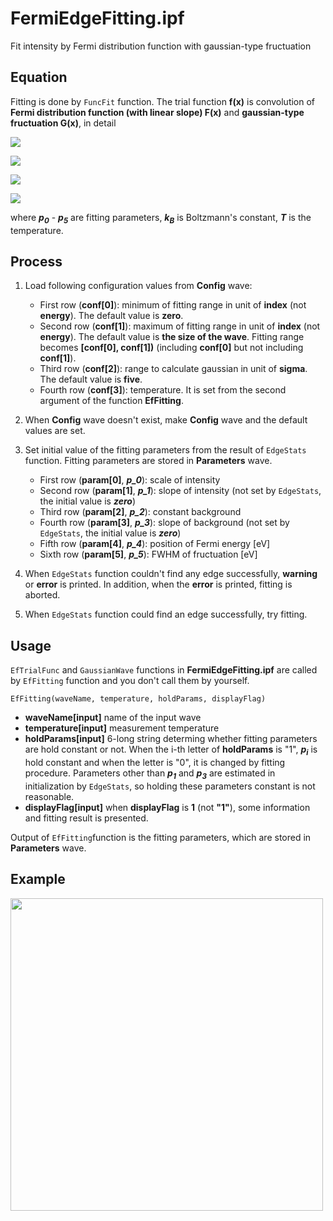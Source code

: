 # FermiEdgeFitting.ipf
Fit intensity by Fermi distribution function with gaussian-type fructuation

## Equation
Fitting is done by ```FuncFit``` function. The trial function **f(x)** is convolution of **Fermi distribution function (with linear slope) F(x)** and **gaussian-type fructuation G(x)**, in detail

<p><img src="https://latex.codecogs.com/svg.latex?\fn_cm&space;F(x)=\frac{1&plus;p_1&space;x}{e^{\beta&space;x}&plus;1}"></p>
<p><img src="https://latex.codecogs.com/svg.latex?\fn_cm&space;G(x)=\frac{1}{\sqrt{2\pi}\sigma}\exp\left(-\frac{x^2}{2\sigma^2}&space;\right&space;)"></p>
<p><img src="https://latex.codecogs.com/svg.latex?\fn_cm&space;f(x)=p_0\times&space;F(x)\otimes&space;G(x)&plus;p_2&plus;p_3&space;x"></p>
<p><img src="https://latex.codecogs.com/svg.latex?\fn_cm&space;\beta=\frac{1}{k_B&space;T},\&space;\sigma=\frac{p_5}{2\sqrt{2\log&space;2}}"></p>

where ***p<sub>0</sub>*** - ***p<sub>5</sub>*** are fitting parameters, ***k<sub>B</sub>*** is Boltzmann's constant, ***T*** is the temperature.

## Process
1. Load following configuration values from **Config** wave:
    - First row (**conf[0]**): minimum of fitting range in unit of **index** (not **energy**). The default value is **zero**.
    - Second row (**conf[1]**): maximum of fitting range in unit of **index** (not **energy**). The default value is **the size of the wave**. Fitting range becomes **[conf[0], conf[1])** (including **conf[0]** but not including **conf[1]**).
    - Third row (**conf[2]**): range to calculate gaussian in unit of **sigma**. The default value is **five**.
    - Fourth row (**conf[3]**): temperature. It is set from the second argument of the function **EfFitting**.
1. When **Config** wave doesn't exist, make **Config** wave and the default values are set.
1. Set initial value of the fitting parameters from the result of ```EdgeStats``` function. Fitting parameters are stored in **Parameters** wave.
    - First row (**param[0]**, ***p_0***): scale of intensity
    - Second row (**param[1]**, ***p_1***): slope of intensity (not set by ```EdgeStats```, the initial value is ***zero***)
    - Third row (**param[2]**, ***p_2***): constant background
    - Fourth row (**param[3]**, ***p_3***): slope of background (not set by ```EdgeStats```, the initial value is ***zero***)
    - Fifth row (**param[4]**, ***p_4***): position of Fermi energy [eV]
    - Sixth row (**param[5]**, ***p_5***): FWHM of fructuation [eV]

1. When ```EdgeStats``` function couldn't find any edge successfully, **warning** or **error** is printed. In addition, when the **error** is printed, fitting is aborted.
1. When ```EdgeStats``` function could find an edge successfully, try fitting.

## Usage
```EfTrialFunc``` and ```GaussianWave``` functions in **FermiEdgeFitting.ipf** are called by ```EfFitting``` function and you don't call them by yourself.
```
EfFitting(waveName, temperature, holdParams, displayFlag)
```
- **waveName[input]** name of the input wave
- **temperature[input]** measurement temperature
- **holdParams[input]** 6-long string determing whether fitting parameters are hold constant or not. When the i-th letter of **holdParams** is "1", ***p<sub>i</sub>*** is hold constant and when the letter is "0", it is changed by fitting procedure. Parameters other than ***p<sub>1</sub>*** and ***p<sub>3</sub>*** are estimated in initialization by ```EdgeStats```, so holding these parameters constant is not reasonable.
- **displayFlag[input]** when **displayFlag** is **1** (not **"1"**), some information and fitting result is presented.

Output of ```EfFitting```function is the fitting parameters, which are stored in **Parameters** wave.

## Example
<img src="https://github.com/Hiroaki-Tanaka-0606/IgorMacro/raw/master/00.%20Resources/Au_edge_fitting.png" width=500>
